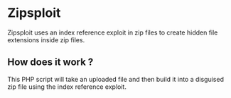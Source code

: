 # Zipsploit
Zipsploit uses an index reference exploit in zip files to create hidden file extensions inside zip files.
   


## How does it work ?   
This PHP script will take an uploaded file and then build it into a disguised zip file using the index reference exploit.   
